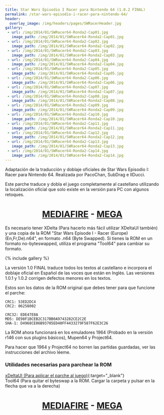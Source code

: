 ```yaml
---
title: Star Wars Episodio I Racer para Nintendo 64 (1.0.2 FINAL)
permalink: /star-wars-episodio-i-racer-para-nintendo-64/
header:
  overlay_image: /img/headers/pages/SWRacerHeader.jpg
gallery:
 - url: /img/2014/01/SWRacer64-Ronda2-Cap01.jpg
   image_path: /img/2014/01/SWRacer64-Ronda2-Cap01.jpg
 - url: /img/2014/01/SWRacer64-Ronda2-Cap02.jpg
   image_path: /img/2014/01/SWRacer64-Ronda2-Cap02.jpg
 - url: /img/2014/01/SWRacer64-Ronda2-Cap03.jpg
   image_path: /img/2014/01/SWRacer64-Ronda2-Cap03.jpg
 - url: /img/2014/01/SWRacer64-Ronda2-Cap04.jpg
   image_path: /img/2014/01/SWRacer64-Ronda2-Cap04.jpg
 - url: /img/2014/01/SWRacer64-Ronda2-Cap05.jpg
   image_path: /img/2014/01/SWRacer64-Ronda2-Cap05.jpg
 - url: /img/2014/01/SWRacer64-Ronda2-Cap06.jpg
   image_path: /img/2014/01/SWRacer64-Ronda2-Cap06.jpg
 - url: /img/2014/01/SWRacer64-Ronda2-Cap07.jpg
   image_path: /img/2014/01/SWRacer64-Ronda2-Cap07.jpg
 - url: /img/2014/01/SWRacer64-Ronda2-Cap08.jpg
   image_path: /img/2014/01/SWRacer64-Ronda2-Cap08.jpg
 - url: /img/2014/01/SWRacer64-Ronda2-Cap09.jpg
   image_path: /img/2014/01/SWRacer64-Ronda2-Cap09.jpg
 - url: /img/2014/01/SWRacer64-Ronda2-Cap10.jpg
   image_path: /img/2014/01/SWRacer64-Ronda2-Cap10.jpg
 - url: /img/2014/01/SWRacer64-Ronda2-Cap11.jpg
   image_path: /img/2014/01/SWRacer64-Ronda2-Cap11.jpg
 - url: /img/2014/01/SWRacer64-Ronda2-Cap12.jpg
   image_path: /img/2014/01/SWRacer64-Ronda2-Cap12.jpg
 - url: /img/2014/01/SWRacer64-Ronda2-Cap13.jpg
   image_path: /img/2014/01/SWRacer64-Ronda2-Cap13.jpg
 - url: /img/2014/01/SWRacer64-Ronda2-Cap14.jpg
   image_path: /img/2014/01/SWRacer64-Ronda2-Cap14.jpg
---
```

Adaptación de la traducción y doblaje oficiales de Star Wars Episodio I: Racer para 
Nintendo 64. Realizada por PacoChan, SubDrag e IlDucci.

Este parche traduce y dobla el juego completamente al castellano utilizando la 
localización oficial que solo existe en la versión para PC con algunos retoques.

<h1 style="text-align: center;"><strong><a href="http://www.mediafire.com/download/1vonv3d8lsk767t/StarWarsRacerN64-102FINAL.7z" target="_blank">MEDIAFIRE</a> - <a href="https://mega.nz/#!5E8WQS6C!-vqRF-pjkCMUPsbV4YnM0tW4lHWlqzvy9sw1CaDS15M" target="_blank">MEGA</a></strong></h1>

Es necesario tener XDelta (Para hacerlo más fácil utilizar XDeltaUI también) y una 
copia de la ROM "Star Wars Episode I - Racer (Europe) (En,Fr,De).n64", en formato .n64 
(Byte Swapped). Si tienes la ROM en un formato no-byteswapped, utiliza el programa "Tool64" 
para cambiar su formato.

{% include gallery %}

La versión 1.0 FINAL traduce todos los textos al castellano e incorpora el doblaje 
oficial en Español de las voces que están en Inglés. Las versiones 1.0.1 y 1.0.2 corrigen 
defectos menores en los textos.

Estos son los datos de la ROM original que debes tener para que funcione el parche:

```
CRC1: 53ED2DC4  
CRC2: 06258002

CRC32: EDE47E8A  
MD5: DE98F1BCEB2C317BB0A9743282CE2C2E  
SHA-1: D4968CE06B93705ED40FF4433279F587F62E3C26
```

La ROM ahora funcionará en los emuladores 1964 (Probado en la versión r146 con sus 
plugins básicos), Mupen64 y Project64.

Para hacer que 1964 y Project64 no borren las partidas guardadas, ver las instrucciones 
del archivo léeme.

### Utilidades necesarias para parchear la ROM

[xDeltaUI (Para aplicar el parche al juego)](http://www.romhacking.net/utilities/598/){:target="_blank"}  
Tool64 (Para quitar el byteswap a la ROM. Cargar la carpeta y pulsar en la flecha que va a la derecha)

<h1 style="text-align: center;"><strong><a href="http://www.mediafire.com/download/5z5e3813mdqp8tm/Tool64_v1.11Beta1.zip" target="_blank">MEDIAFIRE</a> - <a href="https://mega.nz/#!sZM3EaaL!6VxPMLqdJ4L1eCnqqiMkNaYB0Xr0e9L3tOKe9y8eXHI" target="_blank">MEGA</a></strong></h1>
